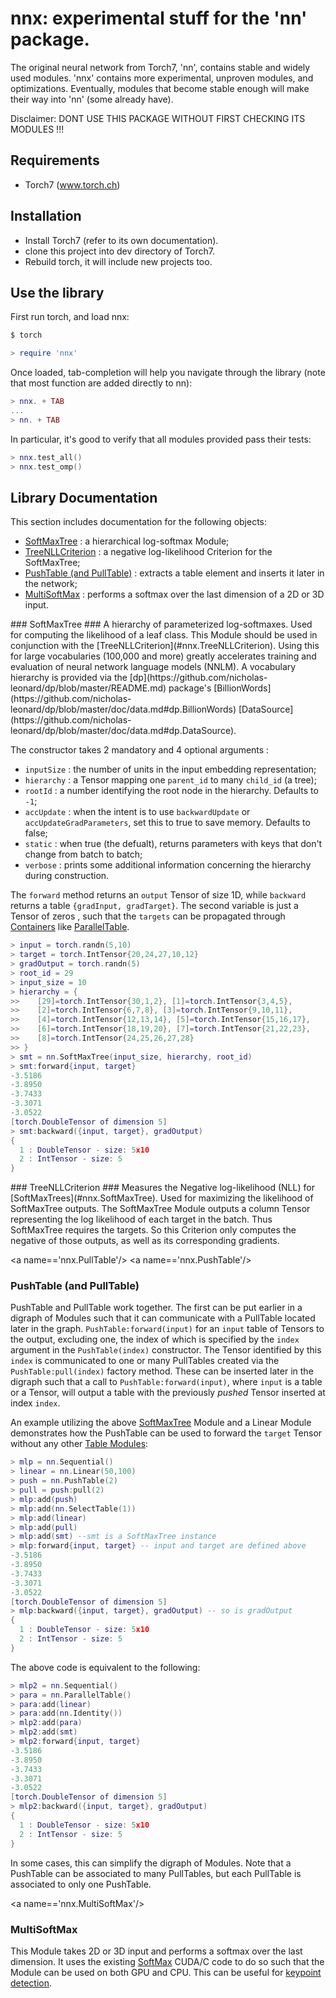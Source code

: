 # nnx: experimental stuff for the 'nn' package.

The original neural network from Torch7, 'nn', contains stable and widely
used modules. 'nnx' contains more experimental, unproven modules, and
optimizations. Eventually, modules that become stable enough will make 
their way into 'nn' (some already have).

Disclaimer: DONT USE THIS PACKAGE WITHOUT FIRST CHECKING ITS MODULES !!!

## Requirements

* Torch7 (www.torch.ch)

## Installation

* Install Torch7 (refer to its own documentation).
* clone this project into dev directory of Torch7.
* Rebuild torch, it will include new projects too.

## Use the library

First run torch, and load nnx:

``` sh
$ torch
``` 

``` lua
> require 'nnx'
```

Once loaded, tab-completion will help you navigate through the
library (note that most function are added directly to nn):

``` lua
> nnx. + TAB
...
> nn. + TAB
```

In particular, it's good to verify that all modules provided pass their
tests:

``` lua
> nnx.test_all()
> nnx.test_omp()
```

## Library Documentation ##
This section includes documentation for the following objects:
 * [SoftMaxTree](#nnx.SoftMaxTree) : a hierarchical log-softmax Module;
 * [TreeNLLCriterion](#nnx.TreeNLLCriterion) : a negative log-likelihood Criterion for the SoftMaxTree;
 * [PushTable (and PullTable)](#nnx.PushTable) : extracts a table element and inserts it later in the network;
 * [MultiSoftMax](#nnx.MultiSoftMax) : performs a softmax over the last dimension of a 2D or 3D input.
 
<a name='nnx.SoftMaxTree'/>
### SoftMaxTree ###
A hierarchy of parameterized log-softmaxes. Used for computing the likelihood of a leaf class. 
This Module should be used in conjunction with the [TreeNLLCriterion](#nnx.TreeNLLCriterion). 
Using this for large vocabularies (100,000 and more) greatly accelerates training and evaluation 
of neural network language models (NNLM). 
A vocabulary hierarchy is provided via the [dp](https://github.com/nicholas-leonard/dp/blob/master/README.md) package's
[BillionWords](https://github.com/nicholas-leonard/dp/blob/master/doc/data.md#dp.BillionWords) 
[DataSource](https://github.com/nicholas-leonard/dp/blob/master/doc/data.md#dp.DataSource).

The constructor takes 2 mandatory and 4 optional arguments : 
 * `inputSize` : the number of units in the input embedding representation;
 * `hierarchy` : a Tensor mapping one `parent_id` to many `child_id` (a tree);
 * `rootId` : a number identifying the root node in the hierarchy. Defaults to `-1`;
 * `accUpdate` : when the intent is to use `backwardUpdate` or `accUpdateGradParameters`, set this to true to save memory. Defaults to false;
 * `static` : when true (the defualt), returns parameters with keys that don't change from batch to batch;
 * `verbose` : prints some additional information concerning the hierarchy during construction.

The `forward` method returns an `output` Tensor of size 1D, while 
`backward` returns a table `{gradInput, gradTarget}`. The second 
variable is just a Tensor of zeros , such that the `targets` can be 
propagated through [Containers](https://github.com/torch/nn/blob/master/doc/containers.md#nn.Containers) 
like [ParallelTable](https://github.com/torch/nn/blob/master/doc/table.md#nn.ParallelTable).

```lua
> input = torch.randn(5,10)
> target = torch.IntTensor{20,24,27,10,12}
> gradOutput = torch.randn(5)
> root_id = 29
> input_size = 10	
> hierarchy = {
>>    [29]=torch.IntTensor{30,1,2}, [1]=torch.IntTensor{3,4,5}, 
>>    [2]=torch.IntTensor{6,7,8}, [3]=torch.IntTensor{9,10,11},
>>    [4]=torch.IntTensor{12,13,14}, [5]=torch.IntTensor{15,16,17},
>>    [6]=torch.IntTensor{18,19,20}, [7]=torch.IntTensor{21,22,23},
>>    [8]=torch.IntTensor{24,25,26,27,28}
>> }
> smt = nn.SoftMaxTree(input_size, hierarchy, root_id)
> smt:forward{input, target}
-3.5186
-3.8950
-3.7433
-3.3071
-3.0522
[torch.DoubleTensor of dimension 5]
> smt:backward({input, target}, gradOutput)
{
  1 : DoubleTensor - size: 5x10
  2 : IntTensor - size: 5
}

```

<a name='nnx.TreeNLLCriterion'/>
### TreeNLLCriterion ###
Measures the Negative log-likelihood (NLL) for [SoftMaxTrees](#nnx.SoftMaxTree). 
Used for maximizing the likelihood of SoftMaxTree outputs.
The SoftMaxTree Module outputs a column Tensor representing the log likelihood
of each target in the batch. Thus SoftMaxTree requires the targets.
So this Criterion only computes the negative of those outputs, as 
well as its corresponding gradients.

<a name=='nnx.PullTable'/>
<a name=='nnx.PushTable'/>
### PushTable (and PullTable) ###
PushTable and PullTable work together. The first can be put earlier
in a digraph of Modules such that it can communicate with a 
PullTable located later in the graph. `PushTable:forward(input)` 
for an `input` table of Tensors to the output, excluding one, the index of which 
is specified by the `index` argument in the `PushTable(index)` constructor.
The Tensor identified by this `index` is communicated to one or many 
PullTables created via the `PushTable:pull(index)` factory method. 
These can be inserted later in the digraph such that 
a call to `PushTable:forward(input)`, where `input` is a table or a Tensor, 
will output a table with the previously *pushed* Tensor inserted 
at index `index`.

An example utilizing the above [SoftMaxTree](#nnx.SoftMaxTree) Module
and a Linear Module demonstrates how the PushTable can be used to 
forward the `target` Tensor without any other 
[Table Modules](https://github.com/torch/nn/blob/master/doc/table.md#table-layers):
```lua
> mlp = nn.Sequential()
> linear = nn.Linear(50,100)
> push = nn.PushTable(2)
> pull = push:pull(2)
> mlp:add(push)
> mlp:add(nn.SelectTable(1))
> mlp:add(linear)
> mlp:add(pull)
> mlp:add(smt) --smt is a SoftMaxTree instance
> mlp:forward{input, target} -- input and target are defined above
-3.5186
-3.8950
-3.7433
-3.3071
-3.0522
[torch.DoubleTensor of dimension 5]
> mlp:backward({input, target}, gradOutput) -- so is gradOutput
{
  1 : DoubleTensor - size: 5x10
  2 : IntTensor - size: 5
}
```
The above code is equivalent to the following:
```lua
> mlp2 = nn.Sequential()
> para = nn.ParallelTable()
> para:add(linear)
> para:add(nn.Identity())
> mlp2:add(para)
> mlp2:add(smt)
> mlp2:forward{input, target}
-3.5186
-3.8950
-3.7433
-3.3071
-3.0522
[torch.DoubleTensor of dimension 5]
> mlp2:backward({input, target}, gradOutput)
{
  1 : DoubleTensor - size: 5x10
  2 : IntTensor - size: 5
}
```
In some cases, this can simplify the digraph of Modules. Note that 
a PushTable can be associated to many PullTables, but each PullTable 
is associated to only one PushTable.

<a name=='nnx.MultiSoftMax'/>
### MultiSoftMax ###
This Module takes 2D or 3D input and performs a softmax over the last dimension. 
It uses the existing [SoftMax](https://github.com/torch/nn/blob/master/doc/transfer.md#nn.SoftMax) 
CUDA/C code to do so such that the Module can be used on both GPU and CPU. 
This can be useful for [keypoint detection](https://github.com/nicholas-leonard/dp/blob/master/doc/facialkeypointstutorial.md#multisoftmax).
